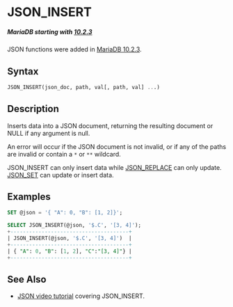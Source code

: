 # JSON_INSERT

##### MariaDB starting with [10.2.3](/kb/en/mariadb-1023-release-notes/)

JSON functions were added in [MariaDB 10.2.3](/kb/en/mariadb-1023-release-notes/).

## Syntax

```sql
JSON_INSERT(json_doc, path, val[, path, val] ...)
```

## Description

Inserts data into a JSON document, returning the resulting document or NULL if any argument is null.

An error will occur if the JSON document is not invalid, or if any of the paths are invalid or contain a `*` or `**` wildcard.

JSON_INSERT can only insert data while [JSON_REPLACE](/built-in-functions/special-functions/json-functions/json_replace/) can only update. [JSON_SET](/built-in-functions/special-functions/json-functions/json_set/) can update or insert data.

## Examples

```sql
SET @json = '{ "A": 0, "B": [1, 2]}';

SELECT JSON_INSERT(@json, '$.C', '[3, 4]');
+--------------------------------------+
| JSON_INSERT(@json, '$.C', '[3, 4]')  |
+--------------------------------------+
| { "A": 0, "B": [1, 2], "C":"[3, 4]"} |
+--------------------------------------+
```

## See Also

- [JSON video tutorial](https://www.youtube.com/watch?v=sLE7jPETp8g) covering JSON_INSERT.